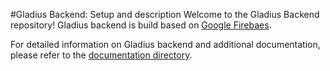 #Gladius Backend: Setup and description
Welcome to the Gladius Backend repository! 
Gladius backend is build based on [Google Firebaes](https://firebase.google.com/).

For detailed information on Gladius backend and additional documentation, please refer to the [documentation directory](./docs/README.md).

